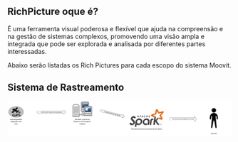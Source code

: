 ## RichPicture oque é?

É uma ferramenta visual poderosa e flexível que ajuda na compreensão e na gestão de sistemas complexos, promovendo uma visão ampla e integrada que pode ser explorada e analisada por diferentes partes interessadas.

Abaixo serão listadas os Rich Pictures para cada escopo do sistema Moovit.

## Sistema de Rastreamento

![Sistema-de-Rastreamento](../assets/Rich-picture/Sistema-Rastreamento.png)

